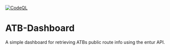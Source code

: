 [![CodeQL](https://github.com/Maurnic/atb-dashboard/actions/workflows/codeql.yml/badge.svg?branch=master)](https://github.com/Maurnic/atb-dashboard/actions/workflows/codeql.yml)
# ATB-Dashboard
A simple dashboard for retrieving ATBs public route info using the entur API.
